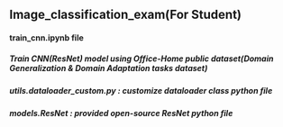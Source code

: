 ## Image_classification_exam(For Student)

#### train_cnn.ipynb file
##### Train CNN(ResNet) model using Office-Home public dataset(Domain Generalization & Domain Adaptation tasks dataset)
##### utils.dataloader_custom.py : customize dataloader class python file
##### models.ResNet : provided open-source ResNet python file